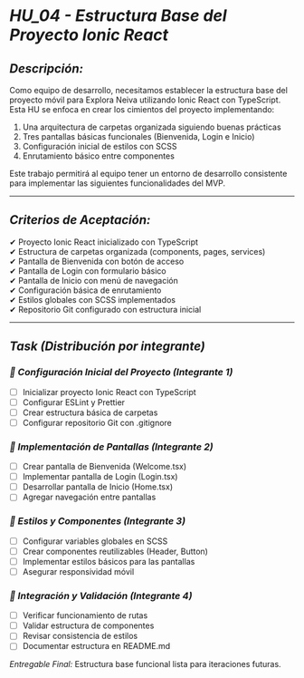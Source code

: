 # *HU_04 - Estructura Base del Proyecto Ionic React*

## *Descripción:*

Como equipo de desarrollo, necesitamos establecer la estructura base del proyecto móvil para Explora Neiva utilizando Ionic React con TypeScript. Esta HU se enfoca en crear los cimientos del proyecto implementando:

1. Una arquitectura de carpetas organizada siguiendo buenas prácticas
2. Tres pantallas básicas funcionales (Bienvenida, Login e Inicio)
3. Configuración inicial de estilos con SCSS
4. Enrutamiento básico entre componentes

Este trabajo permitirá al equipo tener un entorno de desarrollo consistente para implementar las siguientes funcionalidades del MVP.

---

## *Criterios de Aceptación:*

✔ Proyecto Ionic React inicializado con TypeScript  
✔ Estructura de carpetas organizada (components, pages, services)  
✔ Pantalla de Bienvenida con botón de acceso  
✔ Pantalla de Login con formulario básico  
✔ Pantalla de Inicio con menú de navegación  
✔ Configuración básica de enrutamiento  
✔ Estilos globales con SCSS implementados  
✔ Repositorio Git configurado con estructura inicial

---

## *Task (Distribución por integrante)*

### *⿡ Configuración Inicial del Proyecto (Integrante 1)*

- [ ] Inicializar proyecto Ionic React con TypeScript
- [ ] Configurar ESLint y Prettier
- [ ] Crear estructura básica de carpetas
- [ ] Configurar repositorio Git con .gitignore

### *⿢ Implementación de Pantallas (Integrante 2)*

- [ ] Crear pantalla de Bienvenida (Welcome.tsx)
- [ ] Implementar pantalla de Login (Login.tsx)
- [ ] Desarrollar pantalla de Inicio (Home.tsx)
- [ ] Agregar navegación entre pantallas

### *⿣ Estilos y Componentes (Integrante 3)*

- [ ] Configurar variables globales en SCSS
- [ ] Crear componentes reutilizables (Header, Button)
- [ ] Implementar estilos básicos para las pantallas
- [ ] Asegurar responsividad móvil

### *⿤ Integración y Validación (Integrante 4)*

- [ ] Verificar funcionamiento de rutas
- [ ] Validar estructura de componentes
- [ ] Revisar consistencia de estilos
- [ ] Documentar estructura en README.md

*Entregable Final:* Estructura base funcional lista para iteraciones futuras.